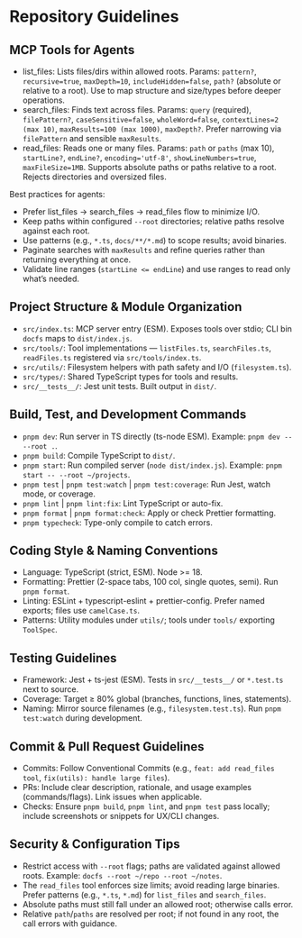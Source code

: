 # Repository Guidelines

## MCP Tools for Agents
- list_files: Lists files/dirs within allowed roots. Params: `pattern?`, `recursive=true`, `maxDepth=10`, `includeHidden=false`, `path?` (absolute or relative to a root). Use to map structure and size/types before deeper operations.
- search_files: Finds text across files. Params: `query` (required), `filePattern?`, `caseSensitive=false`, `wholeWord=false`, `contextLines=2 (max 10)`, `maxResults=100 (max 1000)`, `maxDepth?`. Prefer narrowing via `filePattern` and sensible `maxResults`.
- read_files: Reads one or many files. Params: `path` or `paths` (max 10), `startLine?`, `endLine?`, `encoding='utf-8'`, `showLineNumbers=true`, `maxFileSize=1MB`. Supports absolute paths or paths relative to a root. Rejects directories and oversized files.

Best practices for agents:
- Prefer list_files → search_files → read_files flow to minimize I/O.
- Keep paths within configured `--root` directories; relative paths resolve against each root.
- Use patterns (e.g., `*.ts`, `docs/**/*.md`) to scope results; avoid binaries.
- Paginate searches with `maxResults` and refine queries rather than returning everything at once.
- Validate line ranges (`startLine <= endLine`) and use ranges to read only what’s needed.

## Project Structure & Module Organization
- `src/index.ts`: MCP server entry (ESM). Exposes tools over stdio; CLI bin `docfs` maps to `dist/index.js`.
- `src/tools/`: Tool implementations — `listFiles.ts`, `searchFiles.ts`, `readFiles.ts` registered via `src/tools/index.ts`.
- `src/utils/`: Filesystem helpers with path safety and I/O (`filesystem.ts`).
- `src/types/`: Shared TypeScript types for tools and results.
- `src/__tests__/`: Jest unit tests. Built output in `dist/`.

## Build, Test, and Development Commands
- `pnpm dev`: Run server in TS directly (ts-node ESM). Example: `pnpm dev -- --root .`.
- `pnpm build`: Compile TypeScript to `dist/`.
- `pnpm start`: Run compiled server (`node dist/index.js`). Example: `pnpm start -- --root ~/projects`.
- `pnpm test` | `pnpm test:watch` | `pnpm test:coverage`: Run Jest, watch mode, or coverage.
- `pnpm lint` | `pnpm lint:fix`: Lint TypeScript or auto-fix.
- `pnpm format` | `pnpm format:check`: Apply or check Prettier formatting.
- `pnpm typecheck`: Type-only compile to catch errors.

## Coding Style & Naming Conventions
- Language: TypeScript (strict, ESM). Node >= 18.
- Formatting: Prettier (2-space tabs, 100 col, single quotes, semi). Run `pnpm format`.
- Linting: ESLint + typescript-eslint + prettier-config. Prefer named exports; files use `camelCase.ts`.
- Patterns: Utility modules under `utils/`; tools under `tools/` exporting `ToolSpec`.

## Testing Guidelines
- Framework: Jest + ts-jest (ESM). Tests in `src/__tests__/` or `*.test.ts` next to source.
- Coverage: Target ≥ 80% global (branches, functions, lines, statements).
- Naming: Mirror source filenames (e.g., `filesystem.test.ts`). Run `pnpm test:watch` during development.

## Commit & Pull Request Guidelines
- Commits: Follow Conventional Commits (e.g., `feat: add read_files tool`, `fix(utils): handle large files`).
- PRs: Include clear description, rationale, and usage examples (commands/flags). Link issues when applicable.
- Checks: Ensure `pnpm build`, `pnpm lint`, and `pnpm test` pass locally; include screenshots or snippets for UX/CLI changes.

## Security & Configuration Tips
- Restrict access with `--root` flags; paths are validated against allowed roots. Example: `docfs --root ~/repo --root ~/notes`.
- The `read_files` tool enforces size limits; avoid reading large binaries. Prefer patterns (e.g., `*.ts`, `*.md`) for `list_files` and `search_files`.
 - Absolute paths must still fall under an allowed root; otherwise calls error.
 - Relative `path`/`paths` are resolved per root; if not found in any root, the call errors with guidance.
